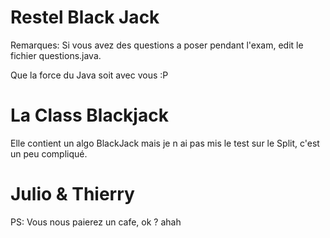 # Restel Black Jack
Remarques: Si vous avez des questions a poser pendant l'exam, edit le fichier questions.java.

Que la force du Java soit avec vous :P

# La Class Blackjack
Elle contient un algo BlackJack mais je n ai pas mis le test sur le Split, c'est un peu compliqué.


# Julio & Thierry

PS: Vous nous paierez un cafe, ok ? ahah

